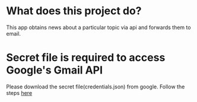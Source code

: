 # What does this project do?
This app obtains news about a particular topic via api and forwards them to email.

# Secret file is required to access Google's Gmail API
Please download the secret file(credentials.json) from google. Follow the steps [here](https://mailtrap.io/blog/python-send-email-gmail/)